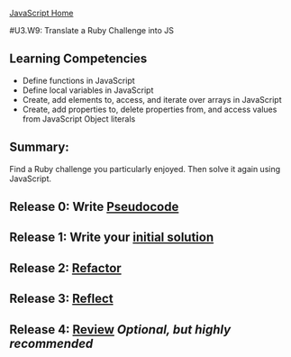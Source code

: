 [JavaScript Home](../)

#U3.W9: Translate a Ruby Challenge into JS

## Learning Competencies
- Define functions in JavaScript
- Define local variables in JavaScript
- Create, add elements to, access, and iterate over arrays in JavaScript
- Create, add properties to, delete properties from, and access values from JavaScript Object literals

## Summary:
Find a Ruby challenge you particularly enjoyed. Then solve it again using JavaScript.

## Release 0: Write [Pseudocode](https://github.com/Devbootcamp/phase-0-handbook/blob/master/coding-references/pseudocode.md)

## Release 1: Write your [initial solution](https://github.com/Devbootcamp/phase-0-handbook/blob/master/coding-references/initial-solution.md)

## Release 2: [Refactor](https://github.com/Devbootcamp/phase-0-handbook/blob/master/coding-references/refactoring.md)

## Release 3: [Reflect](https://github.com/Devbootcamp/phase-0-handbook/blob/master/coding-references/reflection-guidelines.md)

## Release 4: [Review](https://github.com/Devbootcamp/phase-0-handbook/blob/master/coding-references/review.md) *Optional, but highly recommended*
